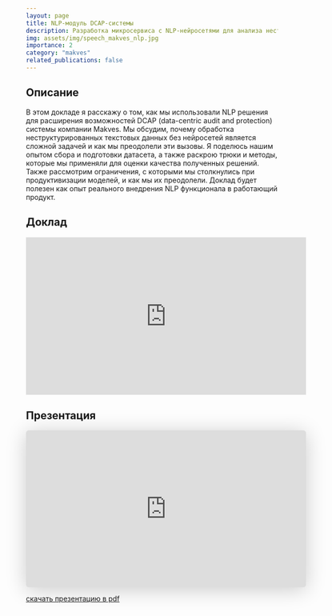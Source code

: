 ```yaml
---
layout: page
title: NLP-модуль DCAP-системы
description: Разработка микросервиса с NLP-нейросетями для анализа неструктурированных данных
img: assets/img/speech_makves_nlp.jpg
importance: 2
category: "makves"
related_publications: false
---
```


## Описание

В этом докладе я расскажу о том, как мы использовали NLP решения для расширения возможностей DCAP (data-centric audit and protection) системы компании Makves. Мы обсудим, почему обработка неструктурированных текстовых данных без нейросетей является сложной задачей и как мы преодолели эти вызовы. Я поделюсь нашим опытом сбора и подготовки датасета, а также раскрою трюки и методы, которые мы применяли для оценки качества полученных решений. Также рассмотрим ограничения, с которыми мы столкнулись при продуктивизации моделей, и как мы их преодолели. Доклад будет полезен как опыт реального внедрения NLP функционала в работающий продукт.

## Доклад

<iframe width="560" height="315" src="https://www.youtube.com/embed/JuqSBkRpr1Y?si=DO56uGbE2t6V_5bB" title="YouTube video player" frameborder="0" allow="accelerometer; autoplay; clipboard-write; encrypted-media; gyroscope; picture-in-picture; web-share" referrerpolicy="strict-origin-when-cross-origin" allowfullscreen></iframe>

## Презентация

<iframe class="speakerdeck-iframe" style="border: 0px; background: rgba(0, 0, 0, 0.1) padding-box; margin: 0px; padding: 0px; border-radius: 6px; box-shadow: rgba(0, 0, 0, 0.2) 0px 5px 40px; width: 560px; height: auto; aspect-ratio: 560 / 314;" frameborder="0" src="https://speakerdeck.com/player/eaa9bf0dae414e82b92625a22efd88f7" title="Moscow Python Meetup №98 Михаил Васильев (Маквес, Старший специалист по машинному обучению). NLP нейросети в защите данных: опыт Makves DCAP" allowfullscreen="true" data-ratio="1.78343949044586"></iframe>

[скачать презентацию в pdf](https://github.com/onixlas/conference-presentations/blob/main/moscow_python_meetup_98/python_dcap_nlp.pdf)
